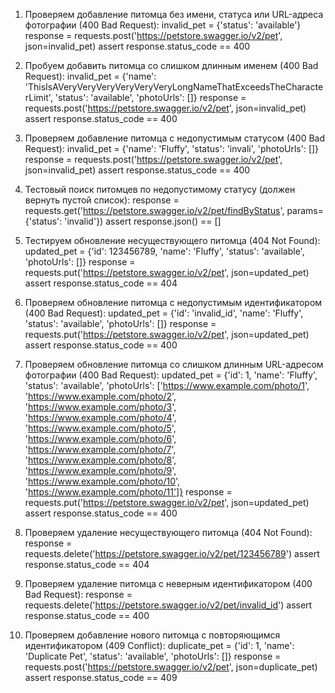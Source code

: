 1. Проверяем добавление питомца без имени, статуса или URL-адреса фотографии (400 Bad Request):
invalid_pet = {'status': 'available'}
response = requests.post('https://petstore.swagger.io/v2/pet', json=invalid_pet)
assert response.status_code == 400

2. Пробуем добавить питомца со слишком длинным именем (400 Bad Request):
invalid_pet = {'name': 'ThisIsAVeryVeryVeryVeryVeryVeryLongNameThatExceedsTheCharacterLimit', 'status': 'available', 'photoUrls': []}
response = requests.post('https://petstore.swagger.io/v2/pet', json=invalid_pet)
assert response.status_code == 400

3. Проверяем добавление питомца с недопустимым статусом (400 Bad Request):
invalid_pet = {'name': 'Fluffy', 'status': 'invali', 'photoUrls': []}
response = requests.post('https://petstore.swagger.io/v2/pet', json=invalid_pet)
assert response.status_code == 400

4. Тестовый поиск питомцев по недопустимому статусу (должен вернуть пустой список):
response = requests.get('https://petstore.swagger.io/v2/pet/findByStatus', params={'status': 'invalid'})
assert response.json() == []

5. Тестируем обновление несуществующего питомца (404 Not Found):
updated_pet = {'id': 123456789, 'name': 'Fluffy', 'status': 'available', 'photoUrls': []}
response = requests.put('https://petstore.swagger.io/v2/pet', json=updated_pet)
assert response.status_code == 404

6. Проверяем обновление питомца с недопустимым идентификатором (400 Bad Request):
updated_pet = {'id': 'invalid_id', 'name': 'Fluffy', 'status': 'available', 'photoUrls': []}
response = requests.put('https://petstore.swagger.io/v2/pet', json=updated_pet)
assert response.status_code == 400

7. Проверяем обновление питомца со слишком длинным URL-адресом фотографии (400 Bad Request):
updated_pet = {'id': 1, 'name': 'Fluffy', 'status': 'available', 'photoUrls': ['https://www.example.com/photo/1', 'https://www.example.com/photo/2', 'https://www.example.com/photo/3', 'https://www.example.com/photo/4', 'https://www.example.com/photo/5', 'https://www.example.com/photo/6', 'https://www.example.com/photo/7', 'https://www.example.com/photo/8', 'https://www.example.com/photo/9', 'https://www.example.com/photo/10', 'https://www.example.com/photo/11']}
response = requests.put('https://petstore.swagger.io/v2/pet', json=updated_pet)
assert response.status_code == 400

8. Проверяем удаление несуществующего питомца (404 Not Found):
response = requests.delete('https://petstore.swagger.io/v2/pet/123456789')
assert response.status_code == 404

9. Проверяем удаление питомца с неверным идентификатором (400 Bad Request):
response = requests.delete('https://petstore.swagger.io/v2/pet/invalid_id')
assert response.status_code == 400

10. Проверяем добавление нового питомца с повторяющимся идентификатором (409 Conflict):
duplicate_pet = {'id': 1, 'name': 'Duplicate Pet', 'status': 'available', 'photoUrls': []}
response = requests.post('https://petstore.swagger.io/v2/pet', json=duplicate_pet)
assert response.status_code == 409
